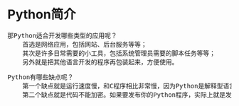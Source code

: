 # Python简介

<pre>
那Python适合开发哪些类型的应用呢？
    首选是网络应用，包括网站、后台服务等等；
    其次是许多日常需要的小工具，包括系统管理员需要的脚本任务等等；
    另外就是把其他语言开发的程序再包装起来，方便使用。
</pre>

<pre>
Python有哪些缺点呢？
    第一个缺点就是运行速度慢，和C程序相比非常慢，因为Python是解释型语言，你的代码在执行时会一行一行地翻译成CPU能理解的机器码，这个翻译过程非常耗时，所以很慢。而C程序是运行前直接编译成CPU能执行的机器码，所以非常快。
    第二个缺点就是代码不能加密。如果要发布你的Python程序，实际上就是发布源代码，这一点跟C语言不同，C语言不用发布源代码，只需要把编译后的机器码（也就是你在Windows上常见的xxx.exe文件）发布出去。要从机器码反推出C代码是不可能的，所以，凡是编译型的语言，都没有这个问题，而解释型的语言，则必须把源码发布出去。
</pre>
